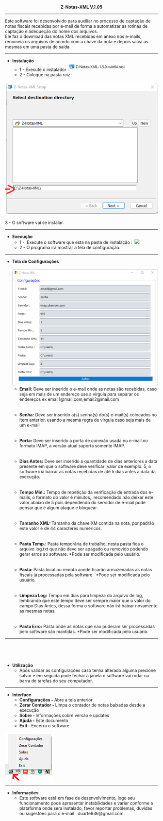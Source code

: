 <p style="text-align:center;"><strong>Z-Notas-XML V.1.05</strong></p>
<hr>
<p>Este software foi desenvolvido para auxiliar no processo de captação de notas fiscais recebidas por e-mail de forma a automatizar as rotinas de captação e adequeção do nome dos arquivos.<br>Ele faz o download das notas XML recebidas em anexo nos e-mails, renomeia os arquivos de acordo com a chave da nota e depois salva as mesmas em uma pasta de saída.</p>
<hr>
<ul>
    <li><strong>Instalação</strong>
        <ul>
            <li><strong>​</strong>1 - ​Execute o instalador :<img class="image_resized" style="width:190px;" src="https://github.com/JoseDuarteJunior/Z-Notas-XML/raw/main/manual1.png"><strong>&nbsp;</strong></li>
            <li>2 - Coloque na pasta raiz :&nbsp;</li>
        </ul>
    </li>
</ul>
<p><img class="image_resized" style="width:585px;" src="https://github.com/JoseDuarteJunior/Z-Notas-XML/raw/main/manual2.png"></p>
<p>3 - O software vai se instalar.</p>
<hr>
<ul>
   <li><strong>Execução</strong>
        <ul>
            <li>1 - &nbsp;Execute o software que esta na pasta de instalação :&nbsp; <img class="image_resized" style="width:138px;" src="https://ckeditor.com/apps/ckfinder/userfiles/files/image-20220914113331-1.png"></li>
            <li>2 - O programa irá mostrar a tela de configuração.</li>
        </ul>
    </li>
</ul>
<hr>
<ul>
   <li><strong>Tela de Configurações</strong><br><br><img class="image_resized" style="width:648px;" src="https://github.com/JoseDuarteJunior/Z-Notas-XML/raw/main/manual3.png">
        <ul>
            <li><strong>Email:</strong> Deve ser inserido o e-mail onde as notas são recebidas, caso seja em mais de um endereço use a virgula para separar os endereços ex email1@mail.com,email2@mail.com<br><br>&nbsp;</li>
            <li><strong>Senha:</strong> Deve ser inserido a(s) senha(s) do(s) e-mail(s) colocados no item anterior, usando a mesma regra de virgula caso seja mais de um e-mail<br><br>&nbsp;</li>
            <li><strong>Porta:</strong> Deve ser inserido a porta de conexão usada no e-mail no formato IMAP, a versão atual suporta somente IMAP.<br><br>&nbsp;</li>
            <li><strong>Dias Antes:</strong>&nbsp;Deve ser inserido a quantidade de dias anteriores a data presente em que o software deve verificar ,valor de exemplo: 5, o software iria baixar as notas recebidas de até 5&nbsp;dias antes a data da execução.<br><br>&nbsp;</li>
            <li><strong>Tempo Min.: </strong>Tempo de repetição da verificação de entrada dos e-mails, o formato do valor é&nbsp;minutos, &nbsp;recomendado não deixar este valor abaixo de 5 pois dependendo do servidor de e-mail pode pensar que é algum ataque e bloquear.<br><br>&nbsp;</li>
            <li><strong>Tamanho XML: </strong>Tamanho da chave XM contida na nota, por padrão este valor é de 44 caracteres numéricos.<br><br>&nbsp;</li>
            <li><strong>Pasta Temp.: </strong>Pasta temporária de trabalho, nesta pasta fica o arquivo log.txt que não deve ser apagado ou removido podendo gerar erros ao software. *Pode ser modificada pelo usuário.<br><br>&nbsp;</li>
            <li><strong>Pasta: </strong>Pasta local ou remota aonde ficarão armazenadas as notas fiscais já processadas pela software.&nbsp; *Pode ser modificada pelo usuário.<br><br>&nbsp;</li>
            <li><strong>Limpeza Log:</strong> Tempo em dias para limpeza do arquivo de log, lembrando que este tempo deve ser sempre maior que o valor do campo Dias Antes, dessa forma o software não irá baixar novamente as mesmas notas.<br><br>&nbsp;</li>
            <li><strong>Pasta Erro:</strong> Pasta onde as notas que não puderam ser processadas pelo software são mantidas. *Pode ser modificada pelo usuario.</li>
        </ul>
    </li>
</ul>
<hr>
<p><br><br>&nbsp;</p>
<ul>
    <li><strong>Utilização</strong>
        <ul>
            <li>Após validar as configurações caso tenha alterado alguma precione salvar e em seguida pode fechar a janela o software vai rodar na barra de tarefas do seu computador.</li>
        </ul>
    </li>
</ul>
<hr>
<ul>
    <li><strong>Interface</strong>
        <ul>
            <li><strong>Configurações - </strong>Abre a tela anterior</li>
            <li><strong>Zerar Contador - </strong>Limpa o contador de notas baixadas desde a execução</li>
            <li><strong>Sobre - </strong>Informações sobre versão e updates</li>
            <li><strong>Ajuda - </strong>Este documento</li>
            <li><strong>Exit - </strong>Encerra o software</li>
        </ul>
    </li>
</ul>
<p><img class="image_resized" style="width:162px;" src="https://github.com/JoseDuarteJunior/Z-Notas-XML/raw/main/manual4.png"></p>
<hr>
<ul>
    <li><strong>Informações​​​​​​​</strong>
        <ul>
            <li><strong>​​​​​​​</strong>Este software está em fase de desenvolvimento, logo seu funcionamento pode apresentar instabilidades e variar conforme a plataforma onde sera instalado, favor reportar problemas, duvidas ou sugestões para o e-mail : duarte936@gmail.com.</li>
        </ul>
    </li>
</ul>
<p>&nbsp;</p>
<p><br>&nbsp;</p>
